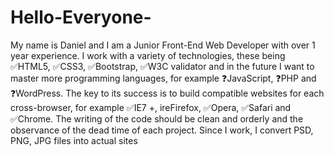 # Hello-Everyone-
My name is Daniel and I am a Junior Front-End Web Developer with over 1 year experience. I work with a variety of technologies, these being ✅HTML5, ✅CSS3, ✅Bootstrap, ✅W3C validator and in the future I want to master more programming languages, for example ❓JavaScript, ❓PHP and ❓WordPress. The key to its success is to build compatible websites for each cross-browser, for example ✅IE7 +, ireFirefox, ✅Opera, ✅Safari and ✅Chrome. The writing of the code should be clean and orderly and the observance of the dead time of each project. Since I work, I convert PSD, PNG, JPG files into actual sites

